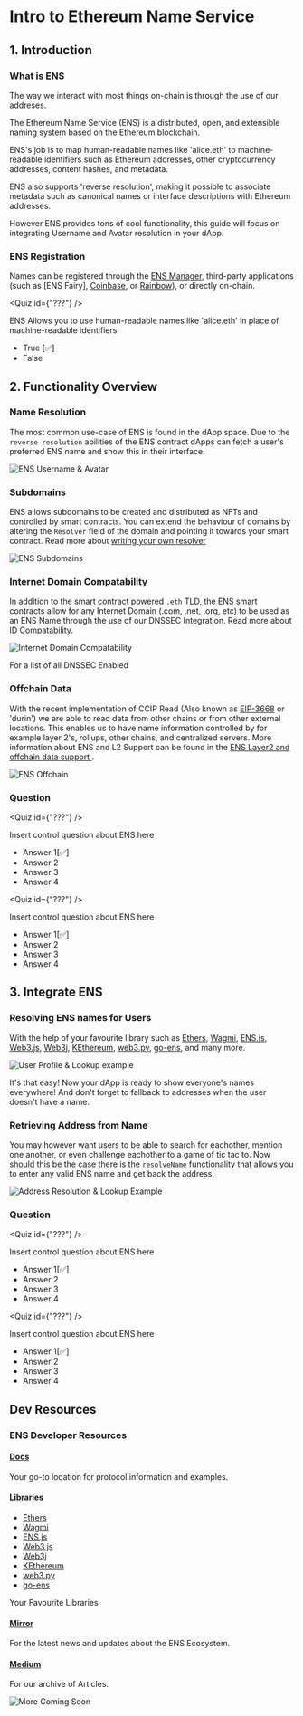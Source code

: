 # Intro to Ethereum Name Service

## 1. Introduction

### What is ENS

The way we interact with most things on-chain is through the use of our addreses.

The Ethereum Name Service (ENS) is a distributed, open, and extensible naming system based on the Ethereum blockchain.

ENS's job is to map human-readable names like 'alice.eth' to machine-readable identifiers such as Ethereum addresses, other cryptocurrency addresses, content hashes, and metadata.

ENS also supports 'reverse resolution', making it possible to associate metadata such as canonical names or interface descriptions with Ethereum addresses.

However ENS provides tons of cool functionality, this guide will focus on integrating Username and Avatar resolution in your dApp.

### ENS Registration

Names can be registered through the [ENS Manager](https://app.ens.domains/), third-party applications (such as [ENS Fairy], [Coinbase](https://www.coinbase.com/), or [Rainbow](https://rainbow.me/)), or directly on-chain.

<Quiz id={"???"} />

ENS Allows you to use human-readable names like 'alice.eth' in place of machine-readable identifiers
- True [✅]
- False

## 2. Functionality Overview

### Name Resolution

The most common use-case of ENS is found in the dApp space. Due to the `reverse resolution` abilities of the ENS contract dApps can fetch a user's preferred ENS name and show this in their interface.

![ENS Username & Avatar](./assets/ens_username_avatar.png)

### Subdomains

ENS allows subdomains to be created and distributed as NFTs and controlled by smart contracts. You can extend the behaviour of domains by altering the `Resolver` field of the domain and pointing it towards your smart contract. Read more about [writing your own resolver](https://docs.ens.domains/contract-developer-guide/writing-a-resolver)

![ENS Subdomains](./assets/ens_subdomains.png)

### Internet Domain Compatability

In addition to the smart contract powered `.eth` TLD, the ENS smart contracts allow for any Internet Domain (.com, .net, .org, etc) to be used as an ENS Name through the use of our DNSSEC Integration. Read more about [ID Compatability](https://docs.ens.domains/dns-registrar-guide).

![Internet Domain Compatability](./assets/ens_internet_compatability.png)

For a list of all DNSSEC Enabled 

### Offchain Data

With the recent implementation of CCIP Read (Also known as [EIP-3668](https://eips.ethereum.org/EIPS/eip-3668) or 'durin') we are able to read data from other chains or from other external locations. This enables us to have name information controlled by for example layer 2's, rollups, other chains, and centralized servers. More information about ENS and L2 Support can be found in the [ENS Layer2 and offchain data support
](https://docs.ens.domains/dapp-developer-guide/ens-l2-offchain).

![ENS Offchain](./assets/ens_offchain.png)

### Question

<Quiz id={"???"} />

Insert control question about ENS here
- Answer 1[✅]
- Answer 2
- Answer 3
- Answer 4

<Quiz id={"???"} />

Insert control question about ENS here
- Answer 1[✅]
- Answer 2
- Answer 3
- Answer 4

## 3. Integrate ENS

### Resolving ENS names for Users

With the help of your favourite library such as [Ethers](https://docs.ethers.io/v5/api/providers/provider/#Provider--ens-methods), [Wagmi](https://wagmi.sh/docs/hooks/useEnsName), [ENS.js](https://www.npmjs.com/package/@ensdomains/ensjs), [Web3.js](https://web3js.readthedocs.io/en/v1.2.0/web3-eth-ens.html), [Web3j](https://github.com/web3j/web3j), [KEthereum](https://github.com/komputing/KEthereum/tree/master/ens), [web3.py](https://web3py.readthedocs.io/en/stable/ens_overview.html), [go-ens](https://github.com/wealdtech/go-ens), and many more.

![User Profile & Lookup example](./assets/ens_user_profile.png)

It's that easy! Now your dApp is ready to show everyone's names everywhere! And don't forget to fallback to addresses when the user doesn't have a name.

### Retrieving Address from Name

You may however want users to be able to search for eachother, mention one another, or even challenge eachother to a game of tic tac to. Now should this be the case there is the `resolveName` functionality that allows you to enter any valid ENS name and get back the address.

![Address Resolution & Lookup Example](./assets/ens_address_resolution.png)

### Question

<Quiz id={"???"} />

Insert control question about ENS here
- Answer 1[✅]
- Answer 2
- Answer 3
- Answer 4

<Quiz id={"???"} />

Insert control question about ENS here
- Answer 1[✅]
- Answer 2
- Answer 3
- Answer 4

</Section>

## Dev Resources

### ENS Developer Resources

#### [Docs](https://docs.ens.domains)

Your go-to location for protocol information and examples.

#### [Libraries](https://docs.ens.domains/dapp-developer-guide/ens-libraries)
- [Ethers](https://docs.ethers.io/v5/api/providers/provider/#Provider--ens-methods)
- [Wagmi](https://wagmi.sh/docs/hooks/useEnsName)
- [ENS.js](https://www.npmjs.com/package/@ensdomains/ensjs)
- [Web3.js](https://web3js.readthedocs.io/en/v1.2.0/web3-eth-ens.html)
- [Web3j](https://github.com/web3j/web3j)
- [KEthereum](https://github.com/komputing/KEthereum/tree/master/ens)
- [web3.py](https://web3py.readthedocs.io/en/stable/ens_overview.html)
- [go-ens](https://github.com/wealdtech/go-ens)

Your Favourite Libraries

#### [Mirror](https://ens.mirror.xyz/)

For the latest news and updates about the ENS Ecosystem.

#### [Medium](https://medium.com/the-ethereum-name-service)

For our archive of Articles.

![More Coming Soon](./assets/ens_construction.png)

